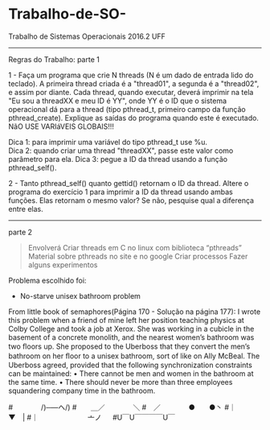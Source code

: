 # Trabalho-de-SO-
Trabalho de Sistemas Operacionais 2016.2 UFF
__________________________________________________________________________________________________________________________________________
Regras do Trabalho:
parte 1

1 - Faça um programa que crie N threads (N é um dado de entrada lido do teclado). A primeira thread criada é a "thread01", a segunda é a "thread02", e assim por diante. Cada thread, quando executar, deverá imprimir na tela "Eu sou a threadXX e meu ID é YY", onde YY é o ID que o sistema operacional dá para a thread (tipo pthread_t, primeiro campo da função pthread_create). Explique as saídas do programa quando este é executado. NãO USE VARIáVEIS GLOBAIS!!!

Dica 1: para imprimir uma variável do tipo pthread_t use %u.  
Dica 2: quando criar uma thread "threadXX", passe este valor como parâmetro para ela.
Dica 3: pegue a ID da thread usando a função pthread_self().

2 - Tanto pthread_self() quanto gettid() retornam o ID da thread. Altere o programa do exercício 1 para imprimir a ID da thread usando ambas funções. Elas retornam o mesmo valor? Se não, pesquise qual a diferença entre elas.
__________________________________________________________________________________________________________________________________________
parte 2
>Envolverá Criar threads em C no linux com biblioteca “pthreads”
>Material sobre pthreads no site e no google
>Criar processos 
>Fazer alguns experimentos

Problema escolhido foi:
+ No-starve unisex bathroom problem

From little book of semaphores(Página 170 - Solução na página 177):
I wrote this problem when a friend of mine left her position teaching physics at Colby College and took a job at Xerox. She was working in a cubicle in the basement of a concrete monolith, and the nearest women’s bathroom was two ﬂoors up. She proposed to the Uberboss that they convert the men’s bathroom on her ﬂoor to a unisex bathroom, sort of like on Ally McBeal. The Uberboss agreed, provided that the following synchronization constraints can be maintained:
• There cannot be men and women in the bathroom at the same time.
• There should never be more than three employees squandering company time in the bathroom.

#　　　　/)─―ヘ/) 
#　　＿／　　　　＼ 
#　／　　　　●　　●丶 
#｜　　　　　　　▼　| 
#｜　　　　　　　亠ノ 　 
#U￣U￣￣￣￣U￣
